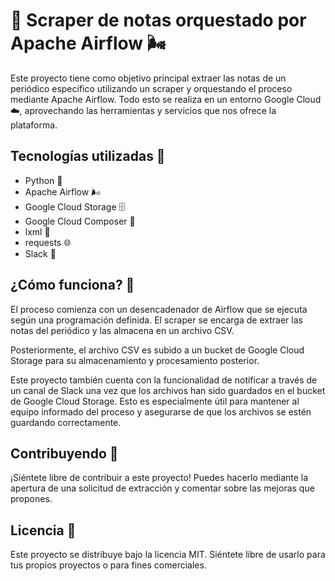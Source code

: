 # 📰 Scraper de notas orquestado por Apache Airflow 🌬️


Este proyecto tiene como objetivo principal extraer las notas de un periódico específico utilizando un scraper y orquestando el proceso mediante Apache Airflow. Todo esto se realiza en un entorno Google Cloud ☁️, aprovechando las herramientas y servicios que nos ofrece la plataforma.

## Tecnologías utilizadas 🚀

- Python 🐍
- Apache Airflow 🌬️
- Google Cloud Storage 🗄️
- Google Cloud Composer 🎵
- lxml 🌳
- requests 🌐
- Slack 💬

## ¿Cómo funciona? 🤔

El proceso comienza con un desencadenador de Airflow que se ejecuta según una programación definida. El scraper se encarga de extraer las notas del periódico y las almacena en un archivo CSV.

Posteriormente, el archivo CSV es subido a un bucket de Google Cloud Storage para su almacenamiento y procesamiento posterior. 

Este proyecto también cuenta con la funcionalidad de notificar a través de un canal de Slack una vez que los archivos han sido guardados en el bucket de Google Cloud Storage. Esto es especialmente útil para mantener al equipo informado del proceso y asegurarse de que los archivos se estén guardando correctamente.

## Contribuyendo 🤝

¡Siéntete libre de contribuir a este proyecto! Puedes hacerlo mediante la apertura de una solicitud de extracción y comentar sobre las mejoras que propones.

## Licencia 📜

Este proyecto se distribuye bajo la licencia MIT. Siéntete libre de usarlo para tus propios proyectos o para fines comerciales.
